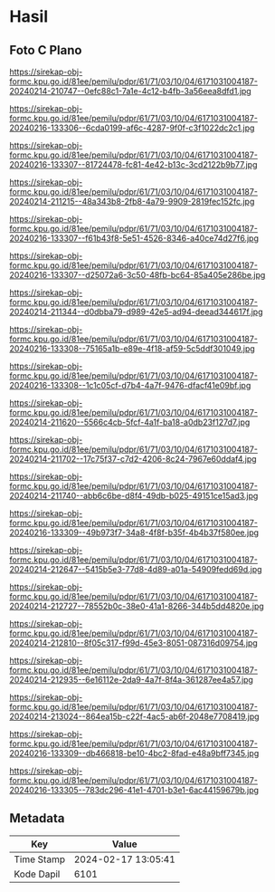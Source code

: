 # Hasil

## Foto C Plano

https://sirekap-obj-formc.kpu.go.id/81ee/pemilu/pdpr/61/71/03/10/04/6171031004187-20240214-210747--0efc88c1-7a1e-4c12-b4fb-3a56eea8dfd1.jpg

https://sirekap-obj-formc.kpu.go.id/81ee/pemilu/pdpr/61/71/03/10/04/6171031004187-20240216-133306--6cda0199-af6c-4287-9f0f-c3f1022dc2c1.jpg

https://sirekap-obj-formc.kpu.go.id/81ee/pemilu/pdpr/61/71/03/10/04/6171031004187-20240216-133307--81724478-fc81-4e42-b13c-3cd2122b9b77.jpg

https://sirekap-obj-formc.kpu.go.id/81ee/pemilu/pdpr/61/71/03/10/04/6171031004187-20240214-211215--48a343b8-2fb8-4a79-9909-2819fec152fc.jpg

https://sirekap-obj-formc.kpu.go.id/81ee/pemilu/pdpr/61/71/03/10/04/6171031004187-20240216-133307--f61b43f8-5e51-4526-8346-a40ce74d27f6.jpg

https://sirekap-obj-formc.kpu.go.id/81ee/pemilu/pdpr/61/71/03/10/04/6171031004187-20240216-133307--d25072a6-3c50-48fb-bc64-85a405e286be.jpg

https://sirekap-obj-formc.kpu.go.id/81ee/pemilu/pdpr/61/71/03/10/04/6171031004187-20240214-211344--d0dbba79-d989-42e5-ad94-deead344617f.jpg

https://sirekap-obj-formc.kpu.go.id/81ee/pemilu/pdpr/61/71/03/10/04/6171031004187-20240216-133308--75165a1b-e89e-4f18-af59-5c5ddf301049.jpg

https://sirekap-obj-formc.kpu.go.id/81ee/pemilu/pdpr/61/71/03/10/04/6171031004187-20240216-133308--1c1c05cf-d7b4-4a7f-9476-dfacf41e09bf.jpg

https://sirekap-obj-formc.kpu.go.id/81ee/pemilu/pdpr/61/71/03/10/04/6171031004187-20240214-211620--5566c4cb-5fcf-4a1f-ba18-a0db23f127d7.jpg

https://sirekap-obj-formc.kpu.go.id/81ee/pemilu/pdpr/61/71/03/10/04/6171031004187-20240214-211702--17c75f37-c7d2-4206-8c24-7967e60ddaf4.jpg

https://sirekap-obj-formc.kpu.go.id/81ee/pemilu/pdpr/61/71/03/10/04/6171031004187-20240214-211740--abb6c6be-d8f4-49db-b025-49151ce15ad3.jpg

https://sirekap-obj-formc.kpu.go.id/81ee/pemilu/pdpr/61/71/03/10/04/6171031004187-20240216-133309--49b973f7-34a8-4f8f-b35f-4b4b37f580ee.jpg

https://sirekap-obj-formc.kpu.go.id/81ee/pemilu/pdpr/61/71/03/10/04/6171031004187-20240214-212647--5415b5e3-77d8-4d89-a01a-54909fedd69d.jpg

https://sirekap-obj-formc.kpu.go.id/81ee/pemilu/pdpr/61/71/03/10/04/6171031004187-20240214-212727--78552b0c-38e0-41a1-8266-344b5dd4820e.jpg

https://sirekap-obj-formc.kpu.go.id/81ee/pemilu/pdpr/61/71/03/10/04/6171031004187-20240214-212810--8f05c317-f99d-45e3-8051-087316d09754.jpg

https://sirekap-obj-formc.kpu.go.id/81ee/pemilu/pdpr/61/71/03/10/04/6171031004187-20240214-212935--6e16112e-2da9-4a7f-8f4a-361287ee4a57.jpg

https://sirekap-obj-formc.kpu.go.id/81ee/pemilu/pdpr/61/71/03/10/04/6171031004187-20240214-213024--864ea15b-c22f-4ac5-ab6f-2048e7708419.jpg

https://sirekap-obj-formc.kpu.go.id/81ee/pemilu/pdpr/61/71/03/10/04/6171031004187-20240216-133309--db466818-be10-4bc2-8fad-e48a9bff7345.jpg

https://sirekap-obj-formc.kpu.go.id/81ee/pemilu/pdpr/61/71/03/10/04/6171031004187-20240216-133305--783dc296-41e1-4701-b3e1-6ac44159679b.jpg


## Metadata

| Key        | Value               |
| ---------- | ------------------- |
| Time Stamp | 2024-02-17 13:05:41 |
| Kode Dapil | 6101                |



